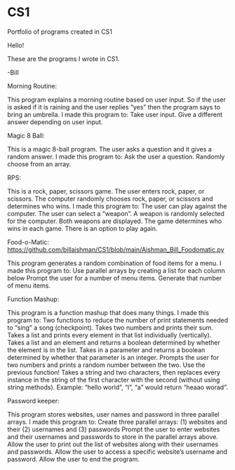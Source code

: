 # CS1
Portfolio of programs created in CS1 


Hello!

These are the programs I wrote in CS1.

-Bill


Morning Routine:

This program explains a morning routine based on user input. So if the user is asked if it is raining and the user replies “yes” then the program says to bring an umbrella. I made this program to: 
Take user input.
Give a different answer depending on user input.


Magic 8 Ball:

This is a magic 8-ball program. The user asks a question and it gives a random answer. I made this program to:
Ask the user a question.
Randomly choose from an array.


RPS:

This is a rock, paper, scissors game. The user enters rock, paper, or scissors. The computer randomly chooses rock, paper, or scissors and determines who wins.  I made this program to:
The user can play against the computer.
The user can select a “weapon”.
A weapon is randomly selected for the computer.
Both weapons are displayed.
The game determines who wins in each game.
There is an option to play again.

Food-o-Matic:
https://github.com/billaishman/CS1/blob/main/Aishman_Bill_Foodomatic.py

This program generates a random combination of food items for a menu. I made this program to:
Use parallel arrays by creating a list for each column below
Prompt the user for a number of menu items.
Generate that number of menu items.



Function Mashup:

This program is a function mashup that does many things. I made this program to:
Two functions to reduce the number of print statements needed to “sing” a song (checkpoint).
Takes two numbers and prints their sum.
Takes a list and prints every element in that list individually (vertically).
Takes a list and an element and returns a boolean determined by whether the element is in the list.
Takes in a parameter and returns a boolean determined by whether that parameter is an integer.
Prompts the user for two numbers and prints a random number between the two. Use the previous function!
Takes a string and two characters, then replaces every instance in the string of the first character with the second (without using string methods). Example: “hello world”, “l”, “a” would return “heaao worad”.


Password keeper:

This program stores websites, user names and password in three parallel arrays. I made this program to: Create three parallel arrays: (1) websites and their (2) usernames and (3) passwords
Prompt the user to enter websites and their usernames and passwords to store in the parallel arrays above.
Allow the user to print out the list of websites along with their usernames and passwords.
Allow the user to access a specific website’s username and password.
Allow the user to end the program.


